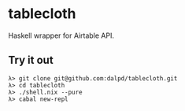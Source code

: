 # tablecloth
Haskell wrapper for Airtable API.

## Try it out
```
λ> git clone git@github.com:dalpd/tablecloth.git
λ> cd tablecloth
λ> ./shell.nix --pure
λ> cabal new-repl
```
